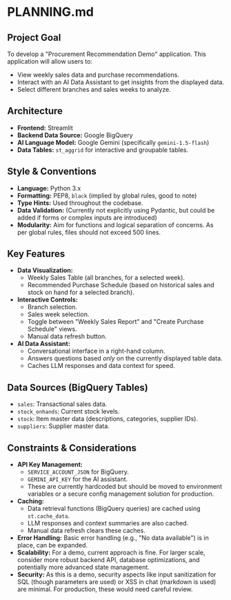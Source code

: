 # PLANNING.md

## Project Goal

To develop a "Procurement Recommendation Demo" application. This application will allow users to:
- View weekly sales data and purchase recommendations.
- Interact with an AI Data Assistant to get insights from the displayed data.
- Select different branches and sales weeks to analyze.

## Architecture

- **Frontend:** Streamlit
- **Backend Data Source:** Google BigQuery
- **AI Language Model:** Google Gemini (specifically `gemini-1.5-flash`)
- **Data Tables:** `st_aggrid` for interactive and groupable tables.

## Style & Conventions

- **Language:** Python 3.x
- **Formatting:** PEP8, `black` (implied by global rules, good to note)
- **Type Hints:** Used throughout the codebase.
- **Data Validation:** (Currently not explicitly using Pydantic, but could be added if forms or complex inputs are introduced)
- **Modularity:** Aim for functions and logical separation of concerns. As per global rules, files should not exceed 500 lines.

## Key Features

- **Data Visualization:**
    - Weekly Sales Table (all branches, for a selected week).
    - Recommended Purchase Schedule (based on historical sales and stock on hand for a selected branch).
- **Interactive Controls:**
    - Branch selection.
    - Sales week selection.
    - Toggle between "Weekly Sales Report" and "Create Purchase Schedule" views.
    - Manual data refresh button.
- **AI Data Assistant:**
    - Conversational interface in a right-hand column.
    - Answers questions based *only* on the currently displayed table data.
    - Caches LLM responses and data context for speed.

## Data Sources (BigQuery Tables)

- `sales`: Transactional sales data.
- `stock_onhands`: Current stock levels.
- `stock`: Item master data (descriptions, categories, supplier IDs).
- `suppliers`: Supplier master data.

## Constraints & Considerations

- **API Key Management:**
    - `SERVICE_ACCOUNT_JSON` for BigQuery.
    - `GEMINI_API_KEY` for the AI assistant.
    - These are currently hardcoded but should be moved to environment variables or a secure config management solution for production.
- **Caching:**
    - Data retrieval functions (BigQuery queries) are cached using `st.cache_data`.
    - LLM responses and context summaries are also cached.
    - Manual data refresh clears these caches.
- **Error Handling:** Basic error handling (e.g., "No data available") is in place, can be expanded.
- **Scalability:** For a demo, current approach is fine. For larger scale, consider more robust backend API, database optimizations, and potentially more advanced state management.
- **Security:** As this is a demo, security aspects like input sanitization for SQL (though parameters are used) or XSS in chat (markdown is used) are minimal. For production, these would need careful review. 